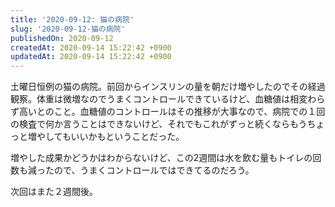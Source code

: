 ```yaml
---
title: '2020-09-12: 猫の病院'
slug: '2020-09-12-猫の病院'
publishedOn: 2020-09-12
createdAt: 2020-09-14 15:22:42 +0900
updatedAt: 2020-09-14 15:22:42 +0900
---
```

土曜日恒例の猫の病院。前回からインスリンの量を朝だけ増やしたのでその経過観察。体重は微増なのでうまくコントロールできているけど、血糖値は相変わらず高いとのこと。血糖値のコントロールはその推移が大事なので、病院での１回の検査で何か言うことはできないけど、それでもこれがずっと続くならもうちょっと増やしてもいいかもということだった。

増やした成果かどうかはわからないけど、この2週間は水を飲む量もトイレの回数も減ったので、うまくコントロールではできてるのだろう。

次回はまた２週間後。
